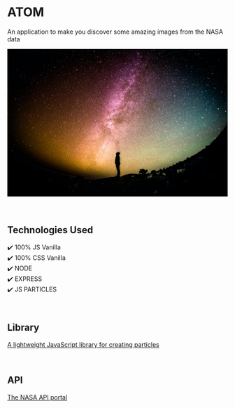 # ATOM

An application to make you discover some amazing images from the NASA data

<p align="center">
  <kbd>
    <img src="./public/images/atom.jpg"></img>
  </kbd>
</p>

&nbsp;

## Technologies Used

✔️ 100% JS Vanilla\
✔️ 100% CSS Vanilla\
✔️ NODE\
✔️ EXPRESS\
✔️ JS PARTICLES

&nbsp;


## Library
 <a href="https://vincentgarreau.com/particles.js/">A lightweight JavaScript library for creating particles</a>

&nbsp;

## API
 <a href="https://api.nasa.gov/">The NASA API portal</a>
